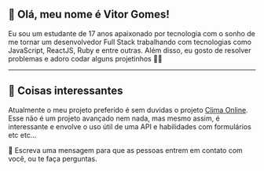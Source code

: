 👋 Olá, meu nome é Vitor Gomes!
-
   Eu sou um estudante de 17 anos apaixonado por tecnologia com o sonho de me tornar um desenvolvedor Full Stack trabalhando com tecnologias como
   JavaScript, ReactJS, Ruby e entre outras. Além disso, eu gosto de resolver   
  problemas e adoro codar alguns projetinhos 🚤😁
  ____
  
🔭 Coisas interessantes
-
 Atualmente o meu projeto preferido é sem duvidas o projeto <a href='https://vitorgomes-r.github.io/openWeatherApi-Project/'>Clima Online<a/>. Esse não é um projeto
 avançado nem nada, mas mesmo assim, é interessante e envolve o uso útil de uma API e habilidades com formulários etc etc...

💬 Escreva uma mensagem para que as pessoas entrem em contato com você, ou te faça perguntas.
